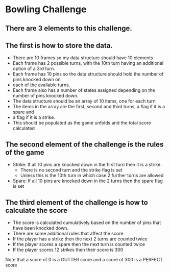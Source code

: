 # Bowling Challenge

## There are 3 elements to this challenge.

## The first is how to store the data.
 - There are 10 frames so my data structure should have 10 elements
 - Each frame has 2 possible turns, with the 10th turn having an additional option of a 3rd turn.
 - Each frame has 10 pins so the data structure should hold the number of pins knocked down on
 - each of the available turns.
 - Each frame also has a number of states assigned depending on the number of pins knocked down.
 - The data structure should be an array of 10 items, one for each turn
 - The items in the array are the first, second and third turns, a flag if it is a spare and
 - a flag if it is a strike.
 - This should be populated as the game unfolds and the total score calculated

## The second element of the challenge is the rules of the game
- Strike: If all 10 pins are knocked down in the first turn then it is a strike.
  - There is no second turn and the strike flag is set
  - Unless this is the 10th turn in which case 2 further turns are allowed
- Spare: If all 10 pins are knocked down in the 2 turns then the spare flag is set

## The third element of the challenge is how to calculate the score
- The score is calculated cumulatively based on the number of pins that have been knocked down.
- There are some additional rules that affect the score
 - If the player has a strike then the next 2 turns are counted twice
 - If the player scores a spare then the next turn is counted twice
 - If the player scores 12 strikes then their score is 300

Note that a score of 0 is a GUTTER score and a score of 300 is a PERFECT score
